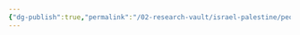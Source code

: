 ```yaml
---
{"dg-publish":true,"permalink":"/02-research-vault/israel-palestine/people/yahya-sinwar/","created":"2025-08-20T16:00:44.359-04:00","updated":"2025-08-21T16:43:19.263-04:00"}
---
```


